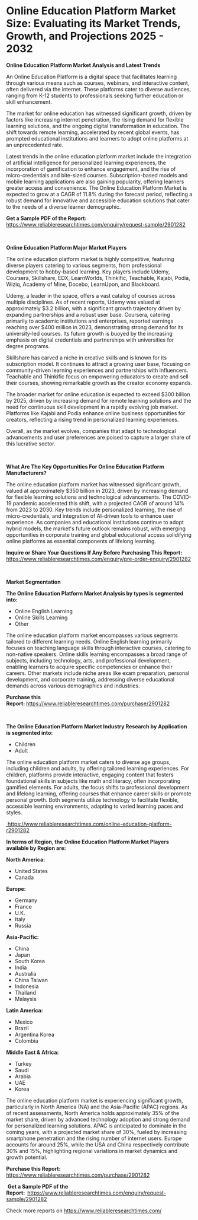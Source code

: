 <p><h1>Online Education Platform Market Size: Evaluating its Market Trends, Growth, and Projections 2025 - 2032</h1></p><p><strong>Online Education Platform Market Analysis and Latest Trends</strong></p>
<p><p>An Online Education Platform is a digital space that facilitates learning through various means such as courses, webinars, and interactive content, often delivered via the internet. These platforms cater to diverse audiences, ranging from K-12 students to professionals seeking further education or skill enhancement. </p><p>The market for online education has witnessed significant growth, driven by factors like increasing internet penetration, the rising demand for flexible learning solutions, and the ongoing digital transformation in education. The shift towards remote learning, accelerated by recent global events, has prompted educational institutions and learners to adopt online platforms at an unprecedented rate.</p><p>Latest trends in the online education platform market include the integration of artificial intelligence for personalized learning experiences, the incorporation of gamification to enhance engagement, and the rise of micro-credentials and bite-sized courses. Subscription-based models and mobile learning applications are also gaining popularity, offering learners greater access and convenience. The Online Education Platform Market is expected to grow at a CAGR of 11.8% during the forecast period, reflecting a robust demand for innovative and accessible education solutions that cater to the needs of a diverse learner demographic.</p></p>
<p><strong>Get a Sample PDF of the Report:&nbsp;</strong> <a href="https://www.reliableresearchtimes.com/enquiry/request-sample/2901282?utm_campaign=2719&utm_medium=2&utm_source=Github&utm_content=ia&utm_term=16032025&utm_id=online-education-platform">https://www.reliableresearchtimes.com/enquiry/request-sample/2901282</a></p>
<p>&nbsp;</p>
<p><strong>Online Education Platform Major Market Players</strong></p>
<p><p>The online education platform market is highly competitive, featuring diverse players catering to various segments, from professional development to hobby-based learning. Key players include Udemy, Coursera, Skillshare, EDX, LearnWorlds, Thinkific, Teachable, Kajabi, Podia, Wiziq, Academy of Mine, Docebo, LearnUpon, and Blackboard.</p><p>Udemy, a leader in the space, offers a vast catalog of courses across multiple disciplines. As of recent reports, Udemy was valued at approximately $3.2 billion, with a significant growth trajectory driven by expanding partnerships and a robust user base. Coursera, catering primarily to academic institutions and enterprises, reported earnings reaching over $400 million in 2023, demonstrating strong demand for its university-led courses. Its future growth is buoyed by the increasing emphasis on digital credentials and partnerships with universities for degree programs.</p><p>Skillshare has carved a niche in creative skills and is known for its subscription model. It continues to attract a growing user base, focusing on community-driven learning experiences and partnerships with influencers. Teachable and Thinkific focus on empowering educators to create and sell their courses, showing remarkable growth as the creator economy expands.</p><p>The broader market for online education is expected to exceed $300 billion by 2025, driven by increasing demand for remote learning solutions and the need for continuous skill development in a rapidly evolving job market. Platforms like Kajabi and Podia enhance online business opportunities for creators, reflecting a rising trend in personalized learning experiences.</p><p>Overall, as the market evolves, companies that adapt to technological advancements and user preferences are poised to capture a larger share of this lucrative sector.</p></p>
<p>&nbsp;</p>
<p><strong>What Are The Key Opportunities For Online Education Platform Manufacturers?</strong></p>
<p><p>The online education platform market has witnessed significant growth, valued at approximately $350 billion in 2023, driven by increasing demand for flexible learning solutions and technological advancements. The COVID-19 pandemic accelerated this shift, with a projected CAGR of around 14% from 2023 to 2030. Key trends include personalized learning, the rise of micro-credentials, and integration of AI-driven tools to enhance user experience. As companies and educational institutions continue to adopt hybrid models, the market's future outlook remains robust, with emerging opportunities in corporate training and global educational access solidifying online platforms as essential components of lifelong learning.</p></p>
<p><strong>Inquire or Share Your Questions If Any Before Purchasing This Report:</strong> <a href="https://www.reliableresearchtimes.com/enquiry/pre-order-enquiry/2901282?utm_campaign=2719&utm_medium=2&utm_source=Github&utm_content=ia&utm_term=16032025&utm_id=online-education-platform">https://www.reliableresearchtimes.com/enquiry/pre-order-enquiry/2901282</a></p>
<p>&nbsp;</p>
<p><strong>Market Segmentation</strong></p>
<p><strong>The Online Education Platform Market Analysis by types is segmented into:</strong></p>
<p><ul><li>Online English Learning</li><li>Online Skills Learning</li><li>Other</li></ul></p>
<p><p>The online education platform market encompasses various segments tailored to different learning needs. Online English learning primarily focuses on teaching language skills through interactive courses, catering to non-native speakers. Online skills learning encompasses a broad range of subjects, including technology, arts, and professional development, enabling learners to acquire specific competencies or enhance their careers. Other markets include niche areas like exam preparation, personal development, and corporate training, addressing diverse educational demands across various demographics and industries.</p></p>
<p><strong>Purchase this Report:&nbsp;</strong><a href="https://www.reliableresearchtimes.com/purchase/2901282?utm_campaign=2719&utm_medium=2&utm_source=Github&utm_content=ia&utm_term=16032025&utm_id=online-education-platform">https://www.reliableresearchtimes.com/purchase/2901282</a></p>
<p>&nbsp;</p>
<p><strong>The Online Education Platform Market Industry Research by Application is segmented into:</strong></p>
<p><ul><li>Children</li><li>Adult</li></ul></p>
<p><p>The online education platform market caters to diverse age groups, including children and adults, by offering tailored learning experiences. For children, platforms provide interactive, engaging content that fosters foundational skills in subjects like math and literacy, often incorporating gamified elements. For adults, the focus shifts to professional development and lifelong learning, offering courses that enhance career skills or promote personal growth. Both segments utilize technology to facilitate flexible, accessible learning environments, adapting to varied learning paces and styles.</p></p>
<p><a href="https://www.reliableresearchtimes.com/online-education-platform-r2901282?utm_campaign=2719&utm_medium=2&utm_source=Github&utm_content=ia&utm_term=16032025&utm_id=online-education-platform">&nbsp;https://www.reliableresearchtimes.com/online-education-platform-r2901282</a></p>
<p><strong>In terms of Region, the Online Education Platform Market Players available by Region are:</strong></p>
<p>
    <p> <strong> North America: </strong>
        <ul>
            <li>United States</li>
            <li>Canada</li>
        </ul>
        </p> 
    <p> <strong> Europe: </strong>
        <ul>
            <li>Germany</li>
            <li>France</li>
            <li>U.K.</li>
            <li>Italy</li>
            <li>Russia</li>
        </ul>
        </p> 
    <p> <strong> Asia-Pacific: </strong>
        <ul>
            <li>China</li>
            <li>Japan</li>
            <li>South Korea</li>
            <li>India</li>
            <li>Australia</li>
            <li>China Taiwan</li>
            <li>Indonesia</li>
            <li>Thailand</li>
            <li>Malaysia</li>
        </ul>
        </p> 
    <p> <strong> Latin America: </strong>
        <ul>
            <li>Mexico</li>
            <li>Brazil</li>
            <li>Argentina Korea</li>
            <li>Colombia</li>
        </ul>
        </p> 
    <p> <strong> Middle East & Africa: </strong>
        <ul>
            <li>Turkey</li>
            <li>Saudi</li>
            <li>Arabia</li>
            <li>UAE</li>
            <li>Korea</li>
        </ul>
    </p>
    </p>
<p><p>The online education platform market is experiencing significant growth, particularly in North America (NA) and the Asia-Pacific (APAC) regions. As of recent assessments, North America holds approximately 35% of the market share, driven by advanced technology adoption and strong demand for personalized learning solutions. APAC is anticipated to dominate in the coming years, with a projected market share of 30%, fueled by increasing smartphone penetration and the rising number of internet users. Europe accounts for around 25%, while the USA and China respectively contribute 30% and 15%, highlighting regional variations in market dynamics and growth potential.</p></p>
<p><strong>Purchase this Report: </strong><a href="https://www.reliableresearchtimes.com/purchase/2901282?utm_campaign=2719&utm_medium=2&utm_source=Github&utm_content=ia&utm_term=16032025&utm_id=online-education-platform">https://www.reliableresearchtimes.com/purchase/2901282</a></p>
<p>&nbsp;<strong>Get a Sample PDF of the Report:&nbsp;&nbsp;</strong><a href="https://www.reliableresearchtimes.com/enquiry/request-sample/2901282?utm_campaign=2719&utm_medium=2&utm_source=Github&utm_content=ia&utm_term=16032025&utm_id=online-education-platform">https://www.reliableresearchtimes.com/enquiry/request-sample/2901282</a></p>
<p><strong></strong></p>
<p>Check more reports on <a href="https://www.reliableresearchtimes.com/?utm_campaign=2719&utm_medium=2&utm_source=Github&utm_content=ia&utm_term=16032025&utm_id=online-education-platform">https://www.reliableresearchtimes.com/</a></p>